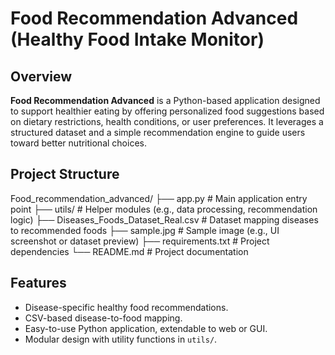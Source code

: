 # Food Recommendation Advanced (Healthy Food Intake Monitor)
## Overview
**Food Recommendation Advanced** is a Python-based application designed to support healthier eating by offering personalized food suggestions based on dietary restrictions, health conditions, or user preferences. It leverages a structured dataset and a simple recommendation engine to guide users toward better nutritional choices.
## Project Structure
Food_recommendation_advanced/
├── app.py                    # Main application entry point
├── utils/                    # Helper modules (e.g., data processing, recommendation logic)
├── Diseases_Foods_Dataset_Real.csv  # Dataset mapping diseases to recommended foods
├── sample.jpg                # Sample image (e.g., UI screenshot or dataset preview)
├── requirements.txt          # Project dependencies
└── README.md                 # Project documentation
## Features
- Disease-specific healthy food recommendations.
- CSV-based disease-to-food mapping.
- Easy-to-use Python application, extendable to web or GUI.
- Modular design with utility functions in `utils/`.


